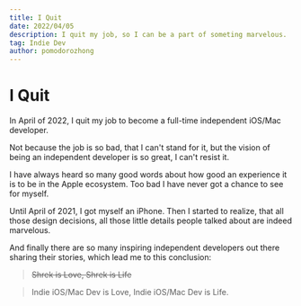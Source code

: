 ```yaml
---
title: I Quit
date: 2022/04/05
description: I quit my job, so I can be a part of someting marvelous.
tag: Indie Dev
author: pomodorozhong
---
```


# I Quit

In April of 2022, I quit my job to become a full-time independent iOS/Mac developer.

Not because the job is so bad, that I can't stand for it, but the vision of being an independent developer is so great, I can't resist it.

I have always heard so many good words about how good an experience it is to be in the Apple ecosystem. Too bad I have never got a chance to see for myself.

Until April of 2021, I got myself an iPhone. Then I started to realize, that all those design decisions, all those little details people talked about are indeed marvelous.

And finally there are so many inspiring independent developers out there sharing their stories, which lead me to this conclusion:

> ~~Shrek is Love, Shrek is Life~~

> Indie iOS/Mac Dev is Love, Indie iOS/Mac Dev is Life.